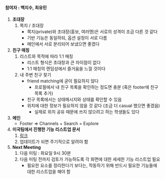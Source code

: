 #### 참여자 : 백지수, 최유민

1. **초대장**
	1) 쪽지 / 초대장
		- 쪽지(private)와 초대장(홍보, 여러명)은 서로의 성격이 조금 다른 것 같다
		- 기반 기능은 동일하되, 옵션 설정이 서로 다름
		- 메인에서 서로 분리되어 보냈으면 좋겠다
2. **친구 매칭**
	1) 리스트와 목적에 따라 1:1 매칭
		- 리스트 형식은 초대창과 큰 차이점이 없다
		- 1:1 매칭의 랜덤성에서 즐거움을 느낄 것이다
	3) 내 주변 친구 찾기
		- friend matching에 굳이 필요하지 않다
			- 프로필에서 내 친구 목록을 확인하는 정도면 충분 (혹은 footer에 친구 목록 추가)
		- 친구 목록에서는 상태메시지와 상태를 확인할 수 있음
		- 위치에 대한 정보가 필요하지 않을 것 같다 (조금 더 casual 했으면 좋겠음)
			- 실제로 위치 공유 때문에 쓰지 않으려고 하는 학생들도 있다
3. **메인**
	- Footer => Channels + Search  = Explore
4. **미국팀에서 진행한 기능 리스트업 문서**
	1) [링크](https://docs.google.com/document/d/10AwmWIiEpghr0aDFuU0fnwPlaZkkMn2yTsuZzg_HZ-Q/edit)
	2) 업데이트가 되면 주기적으로 알려야 함 
5. **Next Meeting**
	1) 다음 미팅 : 화요일 9시 30분
	2) 다음 미팅 전까지 검토가 가능하도록 각 화면에 대한 세세한 기능 리스트업 필요
		- 필요한 요소를 정리한다기 보다는, 작동하기 위해 반드시 필요한 기능들에 대한 리스트업을 해야 함

